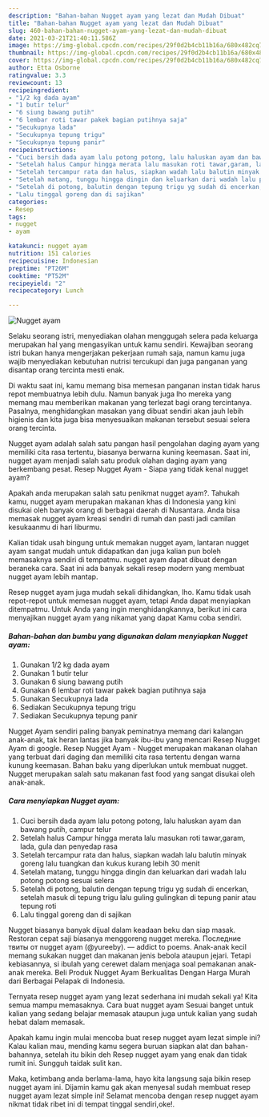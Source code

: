 ```yaml
---
description: "Bahan-bahan Nugget ayam yang lezat dan Mudah Dibuat"
title: "Bahan-bahan Nugget ayam yang lezat dan Mudah Dibuat"
slug: 460-bahan-bahan-nugget-ayam-yang-lezat-dan-mudah-dibuat
date: 2021-03-21T21:40:11.586Z
image: https://img-global.cpcdn.com/recipes/29f0d2b4cb11b16a/680x482cq70/nugget-ayam-foto-resep-utama.jpg
thumbnail: https://img-global.cpcdn.com/recipes/29f0d2b4cb11b16a/680x482cq70/nugget-ayam-foto-resep-utama.jpg
cover: https://img-global.cpcdn.com/recipes/29f0d2b4cb11b16a/680x482cq70/nugget-ayam-foto-resep-utama.jpg
author: Etta Osborne
ratingvalue: 3.3
reviewcount: 13
recipeingredient:
- "1/2 kg dada ayam"
- "1 butir telur"
- "6 siung bawang putih"
- "6 lembar roti tawar pakek bagian putihnya saja"
- "Secukupnya lada"
- "Secukupnya tepung trigu"
- "Secukupnya tepung panir"
recipeinstructions:
- "Cuci bersih dada ayam lalu potong potong, lalu haluskan ayam dan bawang putih, campur telur"
- "Setelah halus Campur hingga merata lalu masukan roti tawar,garam, lada, gula dan penyedap rasa"
- "Setelah tercampur rata dan halus, siapkan wadah lalu balutin minyak goreng lalu tuangkan dan kukus kurang lebih 30 menit"
- "Setelah matang, tunggu hingga dingin dan keluarkan dari wadah lalu potong potong sesuai selera"
- "Setelah di potong, balutin dengan tepung trigu yg sudah di encerkan, setelah masuk di tepung trigu lalu guling gulingkan di tepung panir atau tepung roti"
- "Lalu tinggal goreng dan di sajikan"
categories:
- Resep
tags:
- nugget
- ayam

katakunci: nugget ayam 
nutrition: 151 calories
recipecuisine: Indonesian
preptime: "PT26M"
cooktime: "PT52M"
recipeyield: "2"
recipecategory: Lunch

---
```



![Nugget ayam](https://img-global.cpcdn.com/recipes/29f0d2b4cb11b16a/680x482cq70/nugget-ayam-foto-resep-utama.jpg)

Selaku seorang istri, menyediakan olahan menggugah selera pada keluarga merupakan hal yang mengasyikan untuk kamu sendiri. Kewajiban seorang istri bukan hanya mengerjakan pekerjaan rumah saja, namun kamu juga wajib menyediakan kebutuhan nutrisi tercukupi dan juga panganan yang disantap orang tercinta mesti enak.

Di waktu  saat ini, kamu memang bisa memesan panganan instan tidak harus repot membuatnya lebih dulu. Namun banyak juga lho mereka yang memang mau memberikan makanan yang terlezat bagi orang tercintanya. Pasalnya, menghidangkan masakan yang dibuat sendiri akan jauh lebih higienis dan kita juga bisa menyesuaikan makanan tersebut sesuai selera orang tercinta. 

Nugget ayam adalah salah satu pangan hasil pengolahan daging ayam yang memiliki cita rasa tertentu, biasanya berwarna kuning keemasan. Saat ini, nugget ayam menjadi salah satu produk olahan daging ayam yang berkembang pesat. Resep Nugget Ayam - Siapa yang tidak kenal nugget ayam?

Apakah anda merupakan salah satu penikmat nugget ayam?. Tahukah kamu, nugget ayam merupakan makanan khas di Indonesia yang kini disukai oleh banyak orang di berbagai daerah di Nusantara. Anda bisa memasak nugget ayam kreasi sendiri di rumah dan pasti jadi camilan kesukaanmu di hari liburmu.

Kalian tidak usah bingung untuk memakan nugget ayam, lantaran nugget ayam sangat mudah untuk didapatkan dan juga kalian pun boleh memasaknya sendiri di tempatmu. nugget ayam dapat dibuat dengan beraneka cara. Saat ini ada banyak sekali resep modern yang membuat nugget ayam lebih mantap.

Resep nugget ayam juga mudah sekali dihidangkan, lho. Kamu tidak usah repot-repot untuk memesan nugget ayam, tetapi Anda dapat menyiapkan ditempatmu. Untuk Anda yang ingin menghidangkannya, berikut ini cara menyajikan nugget ayam yang nikamat yang dapat Kamu coba sendiri.

<!--inarticleads1-->

##### Bahan-bahan dan bumbu yang digunakan dalam menyiapkan Nugget ayam:

1. Gunakan 1/2 kg dada ayam
1. Gunakan 1 butir telur
1. Gunakan 6 siung bawang putih
1. Gunakan 6 lembar roti tawar pakek bagian putihnya saja
1. Gunakan Secukupnya lada
1. Sediakan Secukupnya tepung trigu
1. Sediakan Secukupnya tepung panir


Nugget Ayam sendiri paling banyak peminatnya memang dari kalangan anak-anak, tak heran lantas jika banyak ibu-ibu yang mencari Resep Nugget Ayam di google. Resep Nugget Ayam - Nugget merupakan makanan olahan yang terbuat dari daging dan memiliki cita rasa tertentu dengan warna kunung keemasan. Bahan baku yang diperlukan untuk membuat nugget. Nugget merupakan salah satu makanan fast food yang sangat disukai oleh anak-anak. 

<!--inarticleads2-->

##### Cara menyiapkan Nugget ayam:

1. Cuci bersih dada ayam lalu potong potong, lalu haluskan ayam dan bawang putih, campur telur
1. Setelah halus Campur hingga merata lalu masukan roti tawar,garam, lada, gula dan penyedap rasa
1. Setelah tercampur rata dan halus, siapkan wadah lalu balutin minyak goreng lalu tuangkan dan kukus kurang lebih 30 menit
1. Setelah matang, tunggu hingga dingin dan keluarkan dari wadah lalu potong potong sesuai selera
1. Setelah di potong, balutin dengan tepung trigu yg sudah di encerkan, setelah masuk di tepung trigu lalu guling gulingkan di tepung panir atau tepung roti
1. Lalu tinggal goreng dan di sajikan


Nugget biasanya banyak dijual dalam keadaan beku dan siap masak. Restoran cepat saji biasanya menggoreng nugget mereka. Последние твиты от nugget ayam (@yureeby). — addict to poems. Anak-anak kecil memang sukakan nugget dan makanan jenis bebola ataupun jejari. Tetapi kebiasannya, si ibulah yang cerewet dalam menjaga soal pemakanan anak-anak mereka. Beli Produk Nugget Ayam Berkualitas Dengan Harga Murah dari Berbagai Pelapak di Indonesia. 

Ternyata resep nugget ayam yang lezat sederhana ini mudah sekali ya! Kita semua mampu memasaknya. Cara buat nugget ayam Sesuai banget untuk kalian yang sedang belajar memasak ataupun juga untuk kalian yang sudah hebat dalam memasak.

Apakah kamu ingin mulai mencoba buat resep nugget ayam lezat simple ini? Kalau kalian mau, mending kamu segera buruan siapkan alat dan bahan-bahannya, setelah itu bikin deh Resep nugget ayam yang enak dan tidak rumit ini. Sungguh taidak sulit kan. 

Maka, ketimbang anda berlama-lama, hayo kita langsung saja bikin resep nugget ayam ini. Dijamin kamu gak akan menyesal sudah membuat resep nugget ayam lezat simple ini! Selamat mencoba dengan resep nugget ayam nikmat tidak ribet ini di tempat tinggal sendiri,oke!.

